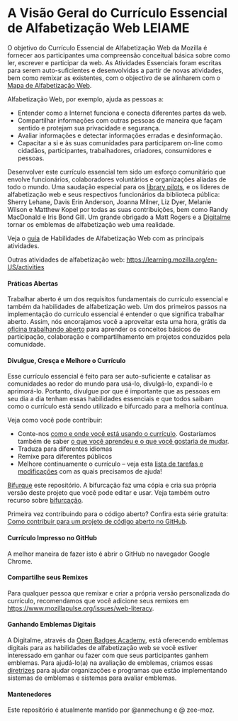 # A Visão Geral do Currículo Essencial de Alfabetização Web LEIAME

O objetivo do Currículo Essencial de Alfabetização Web da Mozilla é fornecer aos participantes uma compreensão conceitual básica sobre como ler, escrever e participar da web. As Atividades Essenciais foram escritas para serem auto-suficientes e desenvolvidas a partir de novas atividades, bem como remixar as existentes, com o objectivo de se alinharem com o [Mapa de Alfabetização Web](https://learning.mozilla.org/en-US/web-literacy).

Alfabetização Web, por exemplo, ajuda as pessoas a:
* Entender como a Internet funciona e conecta diferentes partes da web.
* Compartilhar informações com outras pessoas de maneira que façam sentido e protejam sua privacidade e segurança.
* Avaliar informações e detectar informações erradas e desinformação.
* Capacitar a si e às suas comunidades para participarem on-line como cidadãos, participantes, trabalhadores, criadores, consumidores e pessoas.

Desenvolver este currículo essencial tem sido um esforço comunitário que envolve funcionários, colaboradores voluntários e organizações aliadas de todo o mundo. Uma saudação especial para os [library pilots](https://learning.mozilla.org/blog/mozilla-imls-web-literacy-for-library-staff-pilots-kick-off-meeting), e os líderes de alfabetização web e seus respectivos funcionários da biblioteca pública: Sherry Lehane, Davis Erin Anderson, Joanna Milner, Liz Dyer, Melanie Wilson e Matthew Kopel por todas as suas contribuições, bem como Randy MacDonald e Iris Bond Gill. Um grande obrigado a Matt Rogers e a [Digitalme](https://digitalme.co.uk/) tornar os emblemas de alfabetização web uma realidade.

Veja o [guia](https://docs.google.com/document/d/1MKxmLQMSyhDRCFwKcrGHZiHmPUGoFLmD5HFtHWBK7Yg/edit#) de Habilidades de Alfabetização Web com as principais atividades. 

Outras atividades de alfabetização web: https://learning.mozilla.org/en-US/activities

#### Práticas Abertas
Trabalhar aberto é um dos requisitos fundamentais do currículo essencial e também da habilidades de alfabetização web. Um dos primeiros passos na implementação do currículo essencial é entender o que significa trabalhar aberto. Assim, nós encorajamos você a aproveitar esta uma hora, grátis da [oficina trabalhando aberto](https://mozilla.teachable.com/p/open-leadership-101) para aprender os conceitos básicos de participação, colaboração e compartilhamento em projetos conduzidos pela comunidade. 

#### Divulgue, Cresça e Melhore o Currículo
Esse currículo essencial é feito para ser auto-suficiente e catalisar as comunidades ao redor do mundo para usá-lo, divulgá-lo, expandi-lo e aprimorá-lo. Portanto, divulgue por que é importante que as pessoas em seu dia a dia tenham essas habilidades essenciais e que todos saibam como o currículo está sendo utilizado e bifurcado para a melhoria contínua. 

Veja como você pode contribuir:

* Conte-nos [como e onde você está usando o currículo](https://github.com/mozilla/web-lit-core/issues/8). Gostaríamos também de saber [o que você aprendeu e o que você gostaria de mudar](https://github.com/mozilla/web-lit-core/issues/9).
* Traduza para diferentes idiomas
* Remixe para diferentes públicos
* Melhore continuamente o currículo – veja esta [lista de tarefas e modificações](https://github.com/mozilla/web-lit-core/issues) com as quais precisamos de ajuda!

[Bifurque](https://help.github.com/articles/fork-a-repo/) este repositório. A bifurcação faz uma cópia e cria sua própria versão deste projeto que você pode editar e usar. Veja também outro recurso sobre [bifurcação](https://guides.github.com/activities/forking/#making-changes).

Primeira vez contribuindo para o código aberto? Confira esta série gratuita: [Como contribuir para um projeto de código aberto no GitHub](https://egghead.io/courses/how-to-contribute-to-an-open-source-project-on-github).

#### Currículo Impresso no GitHub
A melhor maneira de fazer isto é abrir o GitHub no navegador Google Chrome.

#### Compartilhe seus Remixes
Para qualquer pessoa que remixar e criar a própria versão personalizada do currículo, recomendamos que você adicione seus remixes em <https://www.mozillapulse.org/issues/web-literacy>.

#### Ganhando Emblemas Digitais
A Digitalme, através da [Open Badges Academy](https://www.openbadgeacademy.com/mozilladirectory), está oferecendo emblemas digitais para as habilidades de alfabetização web se você estiver interessado em ganhar ou fazer com que seus participantes ganhem emblemas. Para ajudá-lo(a) na avaliação de emblemas, criamos essas [diretrizes](https://docs.google.com/document/d/19QAgcMiVkkAILcT8PZwohrC5A5Y-eUxEw6FUmsp7zRM/edit) para ajudar organizações e programas que estão implementando sistemas de emblemas e sistemas para avaliar emblemas.

#### Mantenedores
Este repositório é atualmente mantido por @anmechung e @ zee-moz.